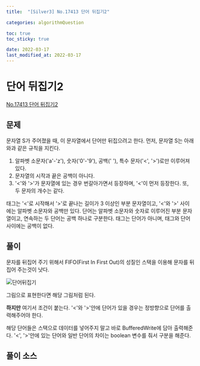 ```yaml
---
title:  "[Silver3] No.17413 단어 뒤집기2"

categories: algorithmQuestion

toc: true
toc_sticky: true

date: 2022-03-17
last_modified_at: 2022-03-17
---
```


# 단어 뒤집기2

[No.17413 단어 뒤집기2](https://www.acmicpc.net/problem/17413)

## 문제

문자열 S가 주어졌을 때, 이 문자열에서 단어만 뒤집으려고 한다.
먼저, 문자열 S는 아래와과 같은 규칙을 지킨다.

1. 알파벳 소문자('a'-'z'), 숫자('0'-'9'), 공백(' '), 특수 문자('<', '>')로만 이루어져 있다.
2. 문자열의 시작과 끝은 공백이 아니다.
3. '<'와 '>'가 문자열에 있는 경우 번갈아가면서 등장하며, '<'이 먼저 등장한다. 또, 두 문자의 개수는 같다.

태그는 '<'로 시작해서 '>'로 끝나는 길이가 3 이상인 부분 문자열이고, '<'와 '>' 사이에는 알파벳 소문자와 공백만 있다. 단어는 알파벳 소문자와 숫자로 이루어진 부분 문자열이고, 연속하는 두 단어는 공백 하나로 구분한다. 태그는 단어가 아니며, 태그와 단어 사이에는 공백이 없다.

## 풀이

문자를 뒤집어 주기 위해서 FIFO(First In First Out)의 성질인 스택을 이용해 문자를 뒤집어 주는것이 낫다.

![단어뒤집기]({{site.url}}/assets/image/2022/2022-03-17/wordReverse1.PNG)

그림으로 표현한다면 해당 그림처럼 된다.

**하지만** 여기서 조건이 붙는다. '<'와 '>'안에 단어가 있을 경우는 정방향으로 단어를 출력해주어야 한다.  

해당 단어들은 스택으로 데이터를 넣어주지 말고 바로 BufferedWrite에 담아 출력해준다.
'<', '>'안에 있는 단어와 일반 단어의 차이는 boolean 변수를 줘서 구분을 해준다.

## 풀이 소스

<script src="https://gist.github.com/dh37789/1e17327a692172d777fc42ef72563682.js"></script>